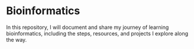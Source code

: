 # Bioinformatics
In this repository, I will document and share my journey of learning bioinformatics, including the steps, resources, and projects I explore along the way.
